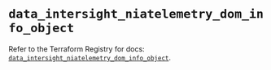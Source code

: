 # `data_intersight_niatelemetry_dom_info_object`

Refer to the Terraform Registry for docs: [`data_intersight_niatelemetry_dom_info_object`](https://registry.terraform.io/providers/ciscodevnet/intersight/1.0.71/docs/data-sources/niatelemetry_dom_info_object).
